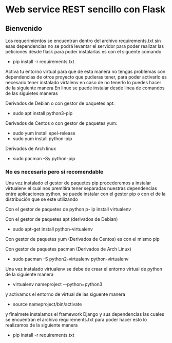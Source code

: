 # Web service REST sencillo con Flask
## Bienvenido 

Los requerimientos se encuentran dentro del archivo requirements.txt sin esas dependencias no se podrá levantar el servidor para poder realizar las peticiones desde flask para poder instalarlas es con el siguente comando

- pip install -r requirements.txt

Activa tu entorno virtual para que de esta manera no tengas problemas con dependencias de otros proyecto que pudieras tener, para poder activarlo es necesario tener instalado virtalenv en caso de no tenerlo lo puedes hacer de la siguiente manera
En linux se puede instalar desde linea de comandos de las siguietes maneras

Derivados de Debian o con gestor de paquetes apt:
- sudo apt install python3-pip

Derivados de Centos o con gestor de paquetes yum:
- sudo yum install epel-release
- sudo yum install python-pip

Derivados de Arch linux 
- sudo pacman -Sy python-pip

### No es necesario pero si recomendable 
Una vez instalado el gestor de paquetes pip procederemos a instalar virtualenv el cual nos premitira tener separadas nuestras dependencias entre aplicaciones python, se puede instalar con el gestor pip o con el de la distribución que se este utilizando

Con el gestor de paquetes de python
p- ip install virtualenv

Con el gestor de paquetes apt (derivados de Debian)
- sudo apt-get install python-virtualenv 

Con gestor de paquetes yum (Derivados de Centos) es con el mismo pip 

Con gestor de paquetes pacman (Derivados de Arch Linux) 
- sudo pacman -S python2-virtualenv python-virtualenv

Una vez instalado virtualenv se debe de crear el entorno virtual de python de la siguiente manera
- virtualenv nameproject --python=python3

y activamos el entorno de virtual de las siguente manera 
- source nameproject/bin/activate

y finalmete instalamos el framework Django y sus dependencias las cuales se encuentran el archivo requirements.txt para poder hacer esto lo realizamos de la siguiente manera

- pip install -r requirements.txt

